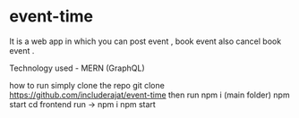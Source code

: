 # event-time
It is a web app in which you can post event , book event also cancel book event .

Technology used - MERN (GraphQL)

how to run 
simply clone the repo
git clone https://github.com/includerajat/event-time
then run 
npm i (main folder)
npm start
cd frontend
run -> npm i 
npm start
